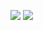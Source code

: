 [![](https://img.shields.io/badge/VK-%D0%9C%D0%BE%D1%8F%20%D1%81%D1%82%D1%80%D0%B0%D0%BD%D0%B8%D1%86%D0%B0%20%D0%B2%20%D0%92%D0%9A-blue?style=plastic&logo=vk)](https://vk.com/neo06lol)
[![](https://img.shields.io/badge/Discord-%D0%9C%D0%BE%D0%B9%20%D0%B4%D0%B8%D1%81%D0%BA%D0%BE%D1%80%D0%B4%20%D1%81%D0%B5%D1%80%D0%B2%D0%B5%D1%80-blue?style=plastic&logo=discord)](https://discord.gg/wagner)
